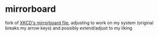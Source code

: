 # mirrorboard
fork of [XKCD's mirrorboard file](http://blog.xkcd.com/2007/08/14/mirrorboard-a-one-handed-keyboard-layout-for-the-lazy/), adjusting to work on my system (original breaks my arrow keys) and possibly extend/adjust to my liking
